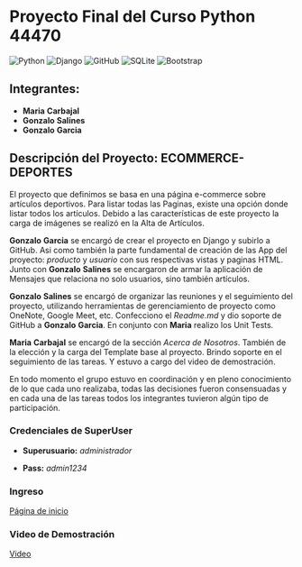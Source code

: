 # Proyecto Final del Curso Python 44470  

![Python](https://img.shields.io/badge/python-3670A0?style=for-the-badge&logo=python&logoColor=ffdd54)  ![Django](https://img.shields.io/badge/django-%23092E20.svg?style=for-the-badge&logo=django&logoColor=white)  ![GitHub](https://img.shields.io/badge/github-%23121011.svg?style=for-the-badge&logo=github&logoColor=white)  ![SQLite](https://img.shields.io/badge/sqlite-%2307405e.svg?style=for-the-badge&logo=sqlite&logoColor=white)   ![Bootstrap](https://img.shields.io/badge/bootstrap-%23563D7C.svg?style=for-the-badge&logo=bootstrap&logoColor=white)

## Integrantes: 

+ **Maria** **Carbajal** 
+ **Gonzalo** **Salines** 
+ **Gonzalo** **Garcia** 

## Descripción del Proyecto: ECOMMERCE-DEPORTES    

El proyecto que definimos se basa en una página e-commerce sobre artículos deportivos. Para listar todas las Paginas, existe una opción donde listar todos los artículos. Debido a las características de este proyecto la carga de imágenes se realizó en la Alta de Artículos. 

**Gonzalo** **Garcia** se encargó de crear el proyecto en Django y subirlo a GitHub. Asi como también la parte fundamental de creación de las App del proyecto: *producto* y *usuario* con sus respectivas vistas y paginas HTML. 
  Junto con **Gonzalo** **Salines** se encargaron de armar la aplicación de Mensajes que relaciona no solo usuarios, sino también artículos.  
  
**Gonzalo** **Salines** se encargó de organizar las reuniones y el seguimiento del proyecto, utilizando herramientas de gerenciamiento de proyecto como OneNote, Google Meet, etc.
Confecciono el *Readme.md* y dio soporte de GitHub a **Gonzalo** **Garcia**. En conjunto con **Maria** realizo los Unit Tests.  

**Maria** **Carbajal**  se encargó de la sección *Acerca de Nosotros*. También de la elección y la carga del Template base al proyecto. Brindo soporte en el seguimiento de las tareas. Y estuvo a cargo del video de demostración.

En todo momento el grupo estuvo en coordinación y en pleno conocimiento de lo que cada uno realizaba, todas las decisiones fueron consensuadas y en cada una de las tareas todos los integrantes tuvieron algún tipo de participación.  


### Credenciales de SuperUser
+ **Superusuario:** *administrador*

+ **Pass:** *admin1234*

### Ingreso  

[Página de inicio](http://127.0.0.1:8000/productos/inicio/)  

### Video de Demostración
[Video](https://www.loom.com/share/00381dc098024114a88e609cdecd7229)

